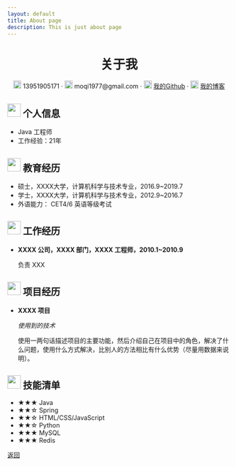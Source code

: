 ```yaml
---
layout: default
title: About page
description: This is just about page
---
```


<center>
     <h1>关于我</h1>
     <div>
         <span>
             <img src="https://niit-soft.oss-cn-hangzhou.aliyuncs.com/assets/phone-solid.svg" width="18px">
             13951905171
         </span>
         ·
         <span>
             <img src="https://niit-soft.oss-cn-hangzhou.aliyuncs.com/assets/envelope-solid.svg" width="18px">
             moqi1977@gmail.com
         </span>
         ·
         <span>
             <img src="https://niit-soft.oss-cn-hangzhou.aliyuncs.com/avatar/me.jpg" width="18px">
             <a href="https://github.com/mqxu">我的Github</a>
         </span>
         ·
         <span>
             <img src="https://niit-soft.oss-cn-hangzhou.aliyuncs.com/avatar/me.jpg" width="18px">
             <a href="https://mqxu.github.io/blog.github.io/">我的博客</a>
         </span>
     </div>
 </center>
 

 ## <img src="https://niit-soft.oss-cn-hangzhou.aliyuncs.com/assets/info-circle-solid.svg" width="30px"> 个人信息 

 - Java 工程师
 - 工作经验：21年


## <img src="https://niit-soft.oss-cn-hangzhou.aliyuncs.com/assets/graduation-cap-solid.svg" width="30px"> 教育经历

- 硕士，XXXX大学，计算机科学与技术专业，2016.9~2019.7
- 学士，XXXX大学，计算机科学与技术专业，2012.9~2016.7
- 外语能力： CET4/6 英语等级考试

## <img src="https://niit-soft.oss-cn-hangzhou.aliyuncs.com/assets/briefcase-solid.svg" width="30px"> 工作经历

- **XXXX 公司，XXXX 部门，XXXX 工程师，2010.1~2010.9**

   负责 XXX

## <img src="https://niit-soft.oss-cn-hangzhou.aliyuncs.com/assets/project-diagram-solid.svg" width="30px"> 项目经历

- **XXXX 项目**

  *使用到的技术*

  使用一两句话描述项目的主要功能，然后介绍自己在项目中的角色，解决了什么问题，使用什么方式解决，比别人的方法相比有什么优势（尽量用数据来说明）。

## <img src="https://niit-soft.oss-cn-hangzhou.aliyuncs.com/assets/tools-solid.svg" width="30px"> 技能清单

- ★★★ Java
- ★★☆ Spring
- ★★☆ HTML/CSS/JavaScript
- ★★☆ Python
- ★★★ MySQL
- ★★★ Redis


[返回](./)
